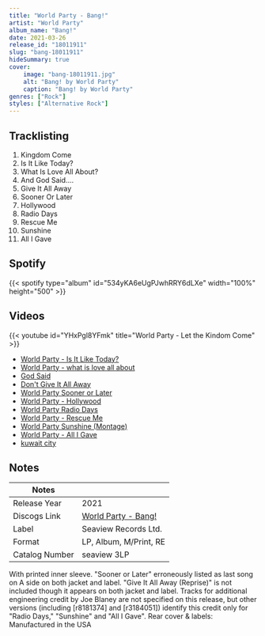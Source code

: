 ```yaml
---
title: "World Party - Bang!"
artist: "World Party"
album_name: "Bang!"
date: 2021-03-26
release_id: "18011911"
slug: "bang-18011911"
hideSummary: true
cover:
    image: "bang-18011911.jpg"
    alt: "Bang! by World Party"
    caption: "Bang! by World Party"
genres: ["Rock"]
styles: ["Alternative Rock"]
---
```

## Tracklisting
1. Kingdom Come
2. Is It Like Today?
3. What Is Love All About?
4. And God Said….
5. Give It All Away
6. Sooner Or Later
7. Hollywood
8. Radio Days
9. Rescue Me
10. Sunshine
11. All I Gave
## Spotify
{{< spotify type="album" id="534yKA6eUgPJwhRRY6dLXe" width="100%" height="500" >}}

## Videos
{{< youtube id="YHxPgl8YFmk" title="World Party - Let the Kindom Come" >}}
- [World Party - Is It Like Today?](https://www.youtube.com/watch?v=0tyLGi2LtlU)
- [World Party - what is love all about](https://www.youtube.com/watch?v=XqOBGf2F24U)
- [God Said](https://www.youtube.com/watch?v=d66QrZME0Nw)
- [Don't Give It All Away](https://www.youtube.com/watch?v=rFKVRuIGF3k)
- [World Party Sooner or Later](https://www.youtube.com/watch?v=9O3Ngy8KcTE)
- [World Party - Hollywood](https://www.youtube.com/watch?v=-VInJI3OS8k)
- [World Party   Radio Days](https://www.youtube.com/watch?v=J3EKA8YKBck)
- [World Party - Rescue Me](https://www.youtube.com/watch?v=yT7NNW9n06s)
- [World Party Sunshine (Montage)](https://www.youtube.com/watch?v=JBHd9glUJXY)
- [World Party - All I Gave](https://www.youtube.com/watch?v=AEgz_PD2S9c)
- [kuwait city](https://www.youtube.com/watch?v=ApDAgCEgnS8)

## Notes
| Notes          |             |
| ---------------| ----------- |
| Release Year   | 2021 |
| Discogs Link   | [World Party - Bang!](https://www.discogs.com/release/18011911-World-Party-Bang) |
| Label          | Seaview Records Ltd. |
| Format         | LP, Album, M/Print, RE |
| Catalog Number | seaview 3LP |

With printed inner sleeve.  "Sooner or Later" erroneously listed as last song on A side on both jacket and label. "Give It All Away (Reprise)" is not included though it appears on both jacket and label.  Tracks for additional engineering credit by Joe Blaney are not specified on this release, but other versions (including [r8181374] and [r3184051]) identify this credit only for "Radio Days," "Sunshine" and "All I Gave".   Rear cover & labels: Manufactured in the USA
